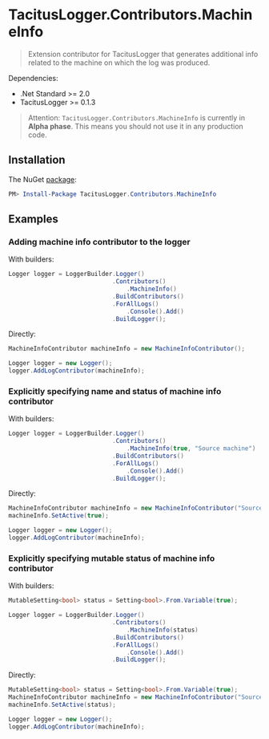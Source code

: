 # TacitusLogger.Contributors.MachineInfo

> Extension contributor for TacitusLogger that generates additional info related to the machine on which the log was produced.
 
Dependencies:  
* .Net Standard >= 2.0  
* TacitusLogger >= 0.1.3 
  
> Attention: `TacitusLogger.Contributors.MachineInfo` is currently in **Alpha phase**. This means you should not use it in any production code.

## Installation

The NuGet <a href="http://example.com/" target="_blank">package</a>:

```powershell
PM> Install-Package TacitusLogger.Contributors.MachineInfo
```

## Examples

### Adding machine info contributor to the logger
With builders:
```cs
Logger logger = LoggerBuilder.Logger()
                             .Contributors()
                                 .MachineInfo()
                             .BuildContributors()
                             .ForAllLogs()
                                 .Console().Add()
                             .BuildLogger();
```
Directly:
```cs
MachineInfoContributor machineInfo = new MachineInfoContributor(); 

Logger logger = new Logger();
logger.AddLogContributor(machineInfo); 
```
### Explicitly specifying name and status of machine info contributor
With builders:
```cs
Logger logger = LoggerBuilder.Logger()
                             .Contributors()
                                 .MachineInfo(true, "Source machine")
                             .BuildContributors()
                             .ForAllLogs()
                                 .Console().Add()
                             .BuildLogger();
```
Directly:
```cs
MachineInfoContributor machineInfo = new MachineInfoContributor("Source machine");
machineInfo.SetActive(true);

Logger logger = new Logger();
logger.AddLogContributor(machineInfo);
``` 
### Explicitly specifying mutable status of machine info contributor
With builders:
```cs
MutableSetting<bool> status = Setting<bool>.From.Variable(true);

Logger logger = LoggerBuilder.Logger()
                             .Contributors()
                                 .MachineInfo(status)
                             .BuildContributors()
                             .ForAllLogs()
                                 .Console().Add()
                             .BuildLogger();
```
Directly:
```cs
MutableSetting<bool> status = Setting<bool>.From.Variable(true); 
MachineInfoContributor machineInfo = new MachineInfoContributor("Source machine");
machineInfo.SetActive(status);

Logger logger = new Logger();
logger.AddLogContributor(machineInfo); 
``` 